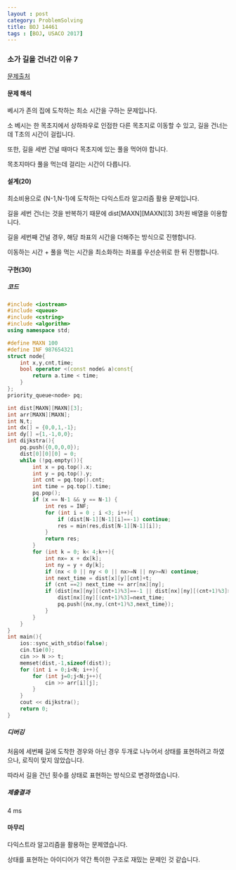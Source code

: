 ```yaml
---
layout : post
category: ProblemSolving
title: BOJ 14461
tags : [BOJ, USACO 2017]
---
```

### 소가 길을 건너간 이유 7

[문제출처](https://www.acmicpc.net/problem/14461)

#### 문제 해석
  
베시가 존의 집에 도착하는 최소 시간을 구하는 문제입니다.

소 베시는 한 목초지에서 상하좌우로 인접한 다른 목초지로 이동할 수 있고, 길을 건너는데 T초의 시간이 걸립니다.

또한, 길을 세번 건널 때마다 목초지에 있는 풀을 먹어야 합니다.

목초지마다 풀을 먹는데 걸리는 시간이 다릅니다.

#### 설계(20)

최소비용으로 {N-1,N-1}에 도착하는 다익스트라 알고리즘 활용 문제입니다.

길을 세번 건너는 것을 반복하기 때문에 dist[MAXN][MAXN][3] 3차원 배열을 이용합니다.

길을 세번째 건널 경우, 해당 좌표의 시간을 더해주는 방식으로 진행합니다.

이동하는 시간 + 풀을 먹는 시간을 최소화하는 좌표를 우선순위로 한 뒤 진행합니다.

#### 구현(30)

##### 코드

```cpp
#include <iostream>
#include <queue>
#include <cstring>
#include <algorithm>
using namespace std;

#define MAXN 100
#define INF 987654321
struct node{
    int x,y,cnt,time;
    bool operator <(const node& a)const{
        return a.time < time;
    }
};
priority_queue<node> pq;

int dist[MAXN][MAXN][3];
int arr[MAXN][MAXN];
int N,t;
int dx[] = {0,0,1,-1};
int dy[] ={1,-1,0,0};
int dijkstra(){
    pq.push({0,0,0,0});
    dist[0][0][0] = 0;
    while (!pq.empty()){
        int x = pq.top().x;
        int y = pq.top().y;
        int cnt = pq.top().cnt;
        int time = pq.top().time;
        pq.pop();
        if (x == N-1 && y == N-1) {
            int res = INF;
            for (int i = 0 ; i <3; i++){
                if (dist[N-1][N-1][i]==-1) continue;
                res = min(res,dist[N-1][N-1][i]);
            }
            return res;
        }
        for (int k = 0; k< 4;k++){
            int nx= x + dx[k];
            int ny = y + dy[k];
            if (nx < 0 || ny < 0 || nx>=N || ny>=N) continue;
            int next_time = dist[x][y][cnt]+t;
            if (cnt ==2) next_time += arr[nx][ny];
            if (dist[nx][ny][(cnt+1)%3]==-1 || dist[nx][ny][(cnt+1)%3]>next_time){
                dist[nx][ny][(cnt+1)%3]=next_time;
                pq.push({nx,ny,(cnt+1)%3,next_time});
            }
        }
    }
}
int main(){
    ios::sync_with_stdio(false);
    cin.tie(0);
    cin >> N >> t;
    memset(dist,-1,sizeof(dist));
    for (int i = 0;i<N; i++){
        for (int j=0;j<N;j++){
            cin >> arr[i][j];
        }
    }
    cout << dijkstra();
    return 0;
}

```

##### 디버깅

처음에 세번째 길에 도착한 경우와 아닌 경우 두개로 나누어서 상태를 표현하려고 하였으나, 로직이 맞지 않았습니다.

따라서 길을 건넌 횟수를 상태로 표현하는 방식으로 변경하였습니다.

##### 제출결과

4 ms

#### 마무리

다익스트라 알고리즘을 활용하는 문제였습니다.

상태를 표현하는 아이디어가 약간 특이한 구조로 재밌는 문제인 것 같습니다.
